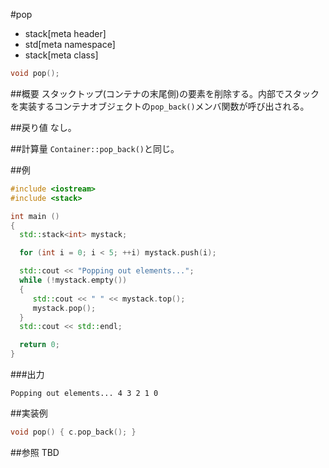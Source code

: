 #pop
* stack[meta header]
* std[meta namespace]
* stack[meta class]

```cpp
void pop();
```

##概要
スタックトップ(コンテナの末尾側)の要素を削除する。内部でスタックを実装するコンテナオブジェクトの`pop_back()`メンバ関数が呼び出される。


##戻り値
なし。


##計算量
`Container::pop_back()`と同じ。


##例
```cpp
#include <iostream>
#include <stack>

int main ()
{
  std::stack<int> mystack;

  for (int i = 0; i < 5; ++i) mystack.push(i);

  std::cout << "Popping out elements...";
  while (!mystack.empty())
  {
     std::cout << " " << mystack.top();
     mystack.pop();
  }
  std::cout << std::endl;

  return 0;
}
```

###出力
```
Popping out elements... 4 3 2 1 0 
```

##実装例
```cpp
void pop() { c.pop_back(); }
```

##参照
TBD
